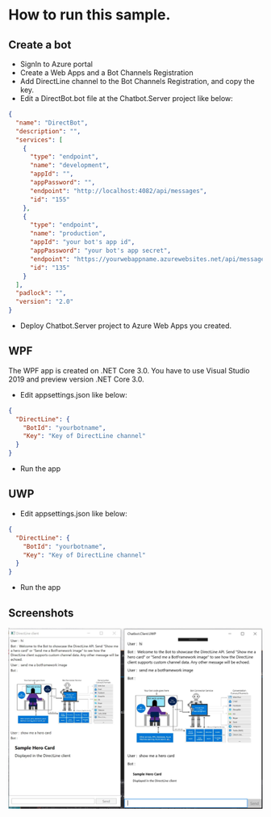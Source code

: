 # How to run this sample.

## Create a bot

- SignIn to Azure portal
- Create a Web Apps and a Bot Channels Registration
- Add DirectLine channel to the Bot Channels Registration, and copy the key.
- Edit a DirectBot.bot file at the Chatbot.Server project like below:

```json
{
  "name": "DirectBot",
  "description": "",
  "services": [
    {
      "type": "endpoint",
      "name": "development",
      "appId": "",
      "appPassword": "",
      "endpoint": "http://localhost:4082/api/messages",
      "id": "155"
    },
    {
      "type": "endpoint",
      "name": "production",
      "appId": "your bot's app id",
      "appPassword": "your bot's app secret",
      "endpoint": "https://yourwebappname.azurewebsites.net/api/messages",
      "id": "135"
    }
  ],
  "padlock": "",
  "version": "2.0"
}
```

- Deploy Chatbot.Server project to Azure Web Apps you created.

## WPF

The WPF app is created on .NET Core 3.0. You have to use Visual Studio 2019 and preview version .NET Core 3.0.

- Edit appsettings.json like below:

```json
{
  "DirectLine": {
    "BotId": "yourbotname",
    "Key": "Key of DirectLine channel"
  }
}
```

- Run the app

## UWP

- Edit appsettings.json like below:

```json
{
  "DirectLine": {
    "BotId": "yourbotname",
    "Key": "Key of DirectLine channel"
  }
}
```

- Run the app


## Screenshots

![Screenshot](./images/screenshot.jpg)
